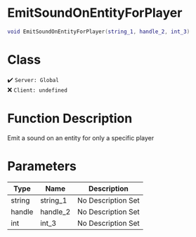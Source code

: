 # EmitSoundOnEntityForPlayer
```lua
void EmitSoundOnEntityForPlayer(string_1, handle_2, int_3)
```
# Class
✔️ `Server: Global`  
❌ `Client: undefined`  

# Function Description
Emit a sound on an entity for only a specific player
# Parameters
Type|Name|Description
--|--|--
string|string_1|No Description Set
handle|handle_2|No Description Set
int|int_3|No Description Set
